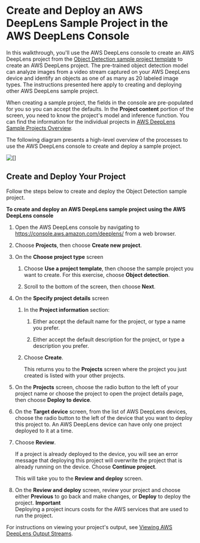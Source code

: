 # Create and Deploy an AWS DeepLens Sample Project in the AWS DeepLens Console<a name="deeplens-create-deploy-sample-project"></a>

In this walkthrough, you'll use the AWS DeepLens console to create an AWS DeepLens project from the [Object Detection sample project template](deeplens-templated-projects-overview.md#object-recognition) to create an AWS DeepLens project\. The pre\-trained object detection model can analyze images from a video stream captured on your AWS DeepLens device and identify an objects as one of as many as 20 labeled image types\. The instructions presented here apply to creating and deploying other AWS DeepLens sample project\.

When creating a sample project, the fields in the console are pre\-populated for you so you can accept the defaults\. In the **Project content** portion of the screen, you need to know the project's model and inference function\. You can find the information for the individual projects in [AWS DeepLens Sample Projects Overview](deeplens-templated-projects-overview.md)\.

The following diagram presents a high\-level overview of the processes to use the AWS DeepLens console to create and deploy a sample project\.

![\[\]](http://docs.aws.amazon.com/deeplens/latest/dg/images/deeplens-flow-chart-deploy-sample-project.png)

## Create and Deploy Your Project<a name="deeplens-getting-started-create-project"></a>

Follow the steps below to create and deploy the Object Detection sample project\.

**To create and deploy an AWS DeepLens sample project using the AWS DeepLens console**

1. Open the AWS DeepLens console by navigating to [https://console\.aws\.amazon\.com/deeplens/](https://console.aws.amazon.com/deeplens/) from a web browser\.

1. Choose **Projects**, then choose **Create new project**\.

1. On the **Choose project type** screen

   1. Choose **Use a project template**, then choose the sample project you want to create\. For this exercise, choose **Object detection**\.

   1. Scroll to the bottom of the screen, then choose **Next**\.

1. On the **Specify project details** screen

   1. In the **Project information** section:

      1. Either accept the default name for the project, or type a name you prefer\.

      1. Either accept the default description for the project, or type a description you prefer\.

   1. Choose **Create**\.

      This returns you to the **Projects** screen where the project you just created is listed with your other projects\.

1. On the **Projects** screen, choose the radio button to the left of your project name or choose the project to open the project details page, then choose **Deploy to device**\.

1. On the **Target device** screen, from the list of AWS DeepLens devices, choose the radio button to the left of the device that you want to deploy this project to\. An AWS DeepLens device can have only one project deployed to it at a time\.

1. Choose **Review**\.

   If a project is already deployed to the device, you will see an error message that deploying this project will overwrite the project that is already running on the device\. Choose **Continue project**\. 

   This will take you to the **Review and deploy** screen\.

1. On the **Review and deploy** screen, review your project and choose either **Previous** to go back and make changes, or **Deploy** to deploy the project\.
**Important**  
Deploying a project incurs costs for the AWS services that are used to run the project\. 

For instructions on viewing your project's output, see [Viewing AWS DeepLens Output Streams](deeplens-viewing-output.md)\.